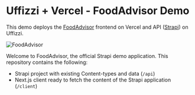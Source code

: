 # Uffizzi + Vercel - FoodAdvisor Demo
This demo deploys the [FoodAdvisor](https://github.com/strapi/foodadvisor.git) frontend on Vercel and API ([Strapi](https://github.com/strapi/strapi)) on Uffizzi.

![FoodAdvisor](./foodadvisor.png)

Welcome to FoodAdvisor, the official Strapi demo application.
This repository contains the following:

- Strapi project with existing Content-types and data (`/api`)
- Next.js client ready to fetch the content of the Strapi application (`/client`)
